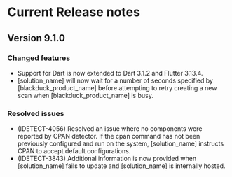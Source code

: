 # Current Release notes

## Version 9.1.0

### Changed features

* Support for Dart is now extended to Dart 3.1.2 and Flutter 3.13.4.
* [solution_name] will now wait for a number of seconds specified by [blackduck_product_name] before attempting to retry creating a new scan when [blackduck_product_name] is busy.

### Resolved issues
* (IDETECT-4056) Resolved an issue where no components were reported by CPAN detector.
  If the cpan command has not been previously configured and run on the system, [solution_name] instructs CPAN to accept default configurations.
* (IDETECT-3843) Additional information is now provided when [solution_name] fails to update and [solution_name] is internally hosted.